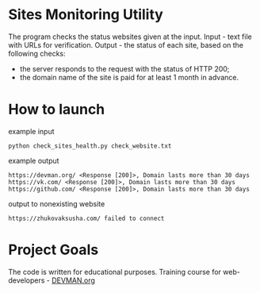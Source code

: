 # Sites Monitoring Utility

The program checks the status websites given at the input. Input - text file with URLs for verification. Output - the status of each site, based on the following checks:

 - the server responds to the request with the status of HTTP 200;
 - the domain name of the site is paid for at least 1 month in advance.
 
 # How to launch
 
 example input
 ```
 python check_sites_health.py check_website.txt
 ```
 
 example output
 ```
https://devman.org/ <Response [200]>, Domain lasts more than 30 days
https://vk.com/ <Response [200]>, Domain lasts more than 30 days
https://github.com/ <Response [200]>, Domain lasts more than 30 days
```
output to nonexisting website
```
https://zhukovaksusha.com/ failed to connect
```

# Project Goals

The code is written for educational purposes. Training course for web-developers - [DEVMAN.org](https://devman.org)
